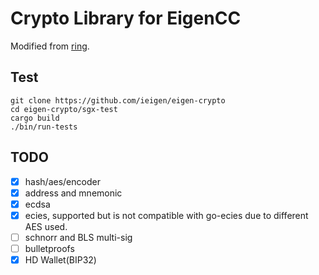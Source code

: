 # Crypto Library for EigenCC
Modified from [ring](https://github.com/briansmith/ring).

## Test
```
git clone https://github.com/ieigen/eigen-crypto
cd eigen-crypto/sgx-test
cargo build
./bin/run-tests
```

## TODO
* [x] hash/aes/encoder
* [x] address and mnemonic
* [x] ecdsa
* [x] ecies, supported but is not compatible with go-ecies due to different AES used.
* [ ] schnorr and BLS multi-sig
* [ ] bulletproofs
* [x] HD Wallet(BIP32)
